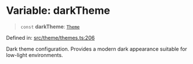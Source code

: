 # Variable: darkTheme

> `const` **darkTheme**: [`Theme`](../../types/interfaces/Theme.md)

Defined in: [src/theme/themes.ts:206](https://github.com/Nick2bad4u/Uptime-Watcher/blob/3cce0c3b352c8390536ca3c7399ece50a05faf18/src/theme/themes.ts#L206)

Dark theme configuration.
Provides a modern dark appearance suitable for low-light environments.

